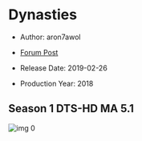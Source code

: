 # Dynasties

* Author: aron7awol

* [Forum Post](https://www.avsforum.com/threads/bass-eq-for-filtered-movies.2995212/post-57266970)

* Release Date: 2019-02-26
* Production Year: 2018

## Season 1 DTS-HD MA 5.1

![img 0](https://i.imgur.com/tm0pUNA.jpg)

